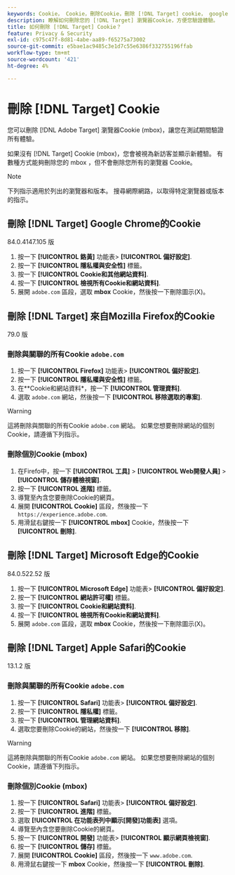 ```yaml
---
keywords: Cookie， Cookie，刪除Cookie，刪除 [!DNL Target] cookie， google chrome， chrome， mozilla firefox， firefox， microsoft edge， safari， cookie1
description: 瞭解如何刪除您的 [!DNL Target] 瀏覽器Cookie，方便您驗證體驗。
title: 如何刪除 [!DNL Target] Cookie？
feature: Privacy & Security
exl-id: c975c47f-8d81-4abe-aa89-f65275a73002
source-git-commit: e5bae1ac9485c3e1d7c55e6386f332755196ffab
workflow-type: tm+mt
source-wordcount: '421'
ht-degree: 4%

---
```


# 刪除 [!DNL Target] Cookie

您可以刪除 [!DNL Adobe Target] 瀏覽器Cookie (mbox)，讓您在測試期間驗證所有體驗。

如果沒有 [!DNL Target] Cookie (mbox)，您會被視為新訪客並顯示新體驗。 有數種方式能夠刪除您的 mbox ，但不會刪除您所有的瀏覽器 Cookie。

>[!NOTE]
>
>下列指示適用於列出的瀏覽器和版本。 搜尋網際網路，以取得特定瀏覽器或版本的指示。

## 刪除 [!DNL Target] Google Chrome的Cookie

84.0.4147.105 版

1. 按一下 **[!UICONTROL 鉻黃]** 功能表> **[!UICONTROL 偏好設定]**.
1. 按一下 **[!UICONTROL 隱私權與安全性]** 標籤。
1. 按一下 **[!UICONTROL Cookie和其他網站資料]**.
1. 按一下 **[!UICONTROL 檢視所有Cookie和網站資料]**.
1. 展開 `adobe.com` 區段，選取 **mbox** Cookie，然後按一下刪除圖示(X)。

## 刪除 [!DNL Target] 來自Mozilla Firefox的Cookie

79.0 版

### 刪除與關聯的所有Cookie `adobe.com`

1. 按一下 **[!UICONTROL Firefox]** 功能表> **[!UICONTROL 偏好設定]**.
1. 按一下 **[!UICONTROL 隱私權與安全性]** 標籤。
1. 在**Cookie和網站資料*，按一下 **[!UICONTROL 管理資料]**.
1. 選取 `adobe.com` 網站，然後按一下 **[!UICONTROL 移除選取的專案]**.

>[!WARNING]
>
>這將刪除與關聯的所有Cookie `adobe.com` 網站。 如果您想要刪除網站的個別Cookie，請遵循下列指示。

### 刪除個別Cookie (mbox)

1. 在Firefo中，按一下 **[!UICONTROL 工具]** > **[!UICONTROL Web開發人員]** > **[!UICONTROL 儲存體檢視窗]**.
1. 按一下 **[!UICONTROL 進階]** 標籤。
1. 導覽至內含您要刪除Cookie的網頁。
1. 展開 **[!UICONTROL Cookie]** 區段，然後按一下 `https://experience.adobe.com`.
1. 用滑鼠右鍵按一下 **[!UICONTROL mbox]** Cookie，然後按一下 **[!UICONTROL 刪除]**.

## 刪除 [!DNL Target] Microsoft Edge的Cookie

84.0.522.52 版

1. 按一下 **[!UICONTROL Microsoft Edge]** 功能表> **[!UICONTROL 偏好設定]**.
1. 按一下 **[!UICONTROL 網站許可權]** 標籤。
1. 按一下 **[!UICONTROL Cookie和網站資料]**.
1. 按一下 **[!UICONTROL 檢視所有Cookie和網站資料]**.
1. 展開 `adobe.com` 區段，選取 **mbox** Cookie，然後按一下刪除圖示(X)。

## 刪除 [!DNL Target] Apple Safari的Cookie

13.1.2 版

### 刪除與關聯的所有Cookie `adobe.com`

1. 按一下 **[!UICONTROL Safari]** 功能表> **[!UICONTROL 偏好設定]**.
1. 按一下 **[!UICONTROL 隱私權]** 標籤。
1. 按一下 **[!UICONTROL 管理網站資料]**.
1. 選取您要刪除Cookie的網站，然後按一下 **[!UICONTROL 移除]**.

>[!WARNING]
>
>這將刪除與關聯的所有Cookie `adobe.com` 網站。 如果您想要刪除網站的個別Cookie，請遵循下列指示。

### 刪除個別Cookie (mbox)

1. 按一下 **[!UICONTROL Safari]** 功能表> **[!UICONTROL 偏好設定]**.
1. 按一下 **[!UICONTROL 進階]** 標籤。
1. 選取 **[!UICONTROL 在功能表列中顯示[開發]功能表]** 選項。
1. 導覽至內含您要刪除Cookie的網頁。
1. 按一下 **[!UICONTROL 開發]** 功能表> **[!UICONTROL 顯示網頁檢視窗]**.
1. 按一下 **[!UICONTROL 儲存]** 標籤。
1. 展開 **[!UICONTROL Cookie]** 區段，然後按一下 `www.adobe.com`.
1. 用滑鼠右鍵按一下 **mbox** Cookie，然後按一下 **[!UICONTROL 刪除]**.
